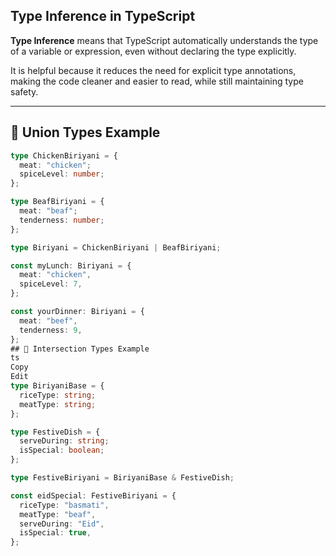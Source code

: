 ## Type Inference in TypeScript

**Type Inference** means that TypeScript automatically understands the type of a variable or expression, even without declaring the type explicitly.

It is helpful because it reduces the need for explicit type annotations, making the code cleaner and easier to read, while still maintaining type safety.

---

## 🔗 Union Types Example

```ts
type ChickenBiriyani = {
  meat: "chicken";
  spiceLevel: number;
};

type BeafBiriyani = {
  meat: "beaf";
  tenderness: number;
};

type Biriyani = ChickenBiriyani | BeafBiriyani;

const myLunch: Biriyani = {
  meat: "chicken",
  spiceLevel: 7,
};

const yourDinner: Biriyani = {
  meat: "beef",
  tenderness: 9,
};
## 🔗 Intersection Types Example
ts
Copy
Edit
type BiriyaniBase = {
  riceType: string;
  meatType: string;
};

type FestiveDish = {
  serveDuring: string;
  isSpecial: boolean;
};

type FestiveBiriyani = BiriyaniBase & FestiveDish;

const eidSpecial: FestiveBiriyani = {
  riceType: "basmati",
  meatType: "beaf",
  serveDuring: "Eid",
  isSpecial: true,
};
